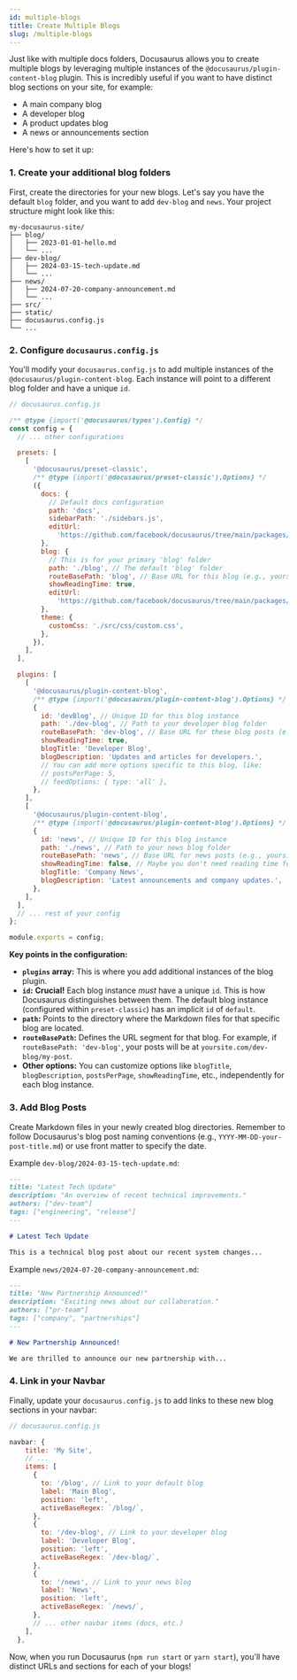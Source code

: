 ```yaml
---
id: multiple-blogs
title: Create Multiple Blogs
slug: /multiple-blogs
---
```



Just like with multiple docs folders, Docusaurus allows you to create multiple blogs by leveraging multiple instances of the `@docusaurus/plugin-content-blog` plugin. This is incredibly useful if you want to have distinct blog sections on your site, for example:

  * A main company blog
  * A developer blog
  * A product updates blog
  * A news or announcements section

Here's how to set it up:

### 1\. Create your additional blog folders

First, create the directories for your new blogs. Let's say you have the default `blog` folder, and you want to add `dev-blog` and `news`. Your project structure might look like this:

```
my-docusaurus-site/
├── blog/
│   ├── 2023-01-01-hello.md
│   └── ...
├── dev-blog/
│   ├── 2024-03-15-tech-update.md
│   └── ...
├── news/
│   ├── 2024-07-20-company-announcement.md
│   └── ...
├── src/
├── static/
├── docusaurus.config.js
└── ...
```

### 2\. Configure `docusaurus.config.js`

You'll modify your `docusaurus.config.js` to add multiple instances of the `@docusaurus/plugin-content-blog`. Each instance will point to a different blog folder and have a unique `id`.

```javascript
// docusaurus.config.js

/** @type {import('@docusaurus/types').Config} */
const config = {
  // ... other configurations

  presets: [
    [
      '@docusaurus/preset-classic',
      /** @type {import('@docusaurus/preset-classic').Options} */
      ({
        docs: {
          // Default docs configuration
          path: 'docs',
          sidebarPath: './sidebars.js',
          editUrl:
            'https://github.com/facebook/docusaurus/tree/main/packages/create-docusaurus/templates/shared/',
        },
        blog: {
          // This is for your primary 'blog' folder
          path: './blog', // The default 'blog' folder
          routeBasePath: 'blog', // Base URL for this blog (e.g., yoursite.com/blog/...)
          showReadingTime: true,
          editUrl:
            'https://github.com/facebook/docusaurus/tree/main/packages/create-docusaurus/templates/shared/',
        },
        theme: {
          customCss: './src/css/custom.css',
        },
      }),
    ],
  ],

  plugins: [
    [
      '@docusaurus/plugin-content-blog',
      /** @type {import('@docusaurus/plugin-content-blog').Options} */
      {
        id: 'devBlog', // Unique ID for this blog instance
        path: './dev-blog', // Path to your developer blog folder
        routeBasePath: 'dev-blog', // Base URL for these blog posts (e.g., yoursite.com/dev-blog/...)
        showReadingTime: true,
        blogTitle: 'Developer Blog',
        blogDescription: 'Updates and articles for developers.',
        // You can add more options specific to this blog, like:
        // postsPerPage: 5,
        // feedOptions: { type: 'all' },
      },
    ],
    [
      '@docusaurus/plugin-content-blog',
      /** @type {import('@docusaurus/plugin-content-blog').Options} */
      {
        id: 'news', // Unique ID for this blog instance
        path: './news', // Path to your news blog folder
        routeBasePath: 'news', // Base URL for news posts (e.g., yoursite.com/news/...)
        showReadingTime: false, // Maybe you don't need reading time for news
        blogTitle: 'Company News',
        blogDescription: 'Latest announcements and company updates.',
      },
    ],
  ],
  // ... rest of your config
};

module.exports = config;
```

**Key points in the configuration:**

  * **`plugins` array:** This is where you add additional instances of the blog plugin.
  * **`id`:** **Crucial\!** Each blog instance *must* have a unique `id`. This is how Docusaurus distinguishes between them. The default blog instance (configured within `preset-classic`) has an implicit `id` of `default`.
  * **`path`:** Points to the directory where the Markdown files for that specific blog are located.
  * **`routeBasePath`:** Defines the URL segment for that blog. For example, if `routeBasePath: 'dev-blog'`, your posts will be at `yoursite.com/dev-blog/my-post`.
  * **Other options:** You can customize options like `blogTitle`, `blogDescription`, `postsPerPage`, `showReadingTime`, etc., independently for each blog instance.

### 3\. Add Blog Posts

Create Markdown files in your newly created blog directories. Remember to follow Docusaurus's blog post naming conventions (e.g., `YYYY-MM-DD-your-post-title.md`) or use front matter to specify the date.

Example `dev-blog/2024-03-15-tech-update.md`:

```markdown
---
title: "Latest Tech Update"
description: "An overview of recent technical improvements."
authors: ["dev-team"]
tags: ["engineering", "release"]
---

# Latest Tech Update

This is a technical blog post about our recent system changes...
```

Example `news/2024-07-20-company-announcement.md`:

```markdown
---
title: "New Partnership Announced!"
description: "Exciting news about our collaboration."
authors: ["pr-team"]
tags: ["company", "partnerships"]
---

# New Partnership Announced!

We are thrilled to announce our new partnership with...
```

### 4\. Link in your Navbar

Finally, update your `docusaurus.config.js` to add links to these new blog sections in your navbar:

```javascript
// docusaurus.config.js

navbar: {
    title: 'My Site',
    // ...
    items: [
      {
        to: '/blog', // Link to your default blog
        label: 'Main Blog',
        position: 'left',
        activeBaseRegex: `/blog/`,
      },
      {
        to: '/dev-blog', // Link to your developer blog
        label: 'Developer Blog',
        position: 'left',
        activeBaseRegex: `/dev-blog/`,
      },
      {
        to: '/news', // Link to your news blog
        label: 'News',
        position: 'left',
        activeBaseRegex: `/news/`,
      },
      // ... other navbar items (docs, etc.)
    ],
  },
```

Now, when you run Docusaurus (`npm run start` or `yarn start`), you'll have distinct URLs and sections for each of your blogs\!